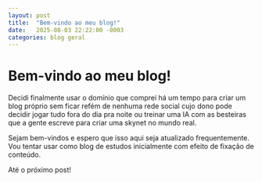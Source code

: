 ```yaml
---
layout: post
title:  "Bem-vindo ao meu blog!"
date:   2025-08-03 22:22:00 -0003
categories: blog geral
---
```


# Bem-vindo ao meu blog!

Decidi finalmente usar o domínio que comprei há um tempo para criar um blog próprio sem ficar refém de nenhuma rede social cujo dono pode decidir jogar tudo fora do dia pra noite ou treinar uma IA com as besteiras que a gente escreve para criar uma skynet no mundo real.

Sejam bem-vindos e espero que isso aqui seja atualizado frequentemente. Vou tentar usar como blog de estudos inicialmente com efeito de fixação de conteúdo.

Até o próximo post!